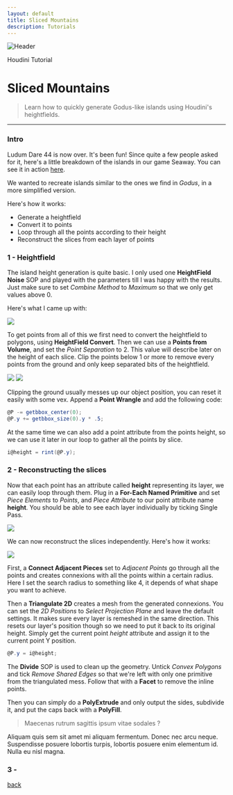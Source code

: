 ```yaml
---
layout: default
title: Sliced Mountains
description: Tutorials
---
```


![Header](../images/mountain.png)

Houdini Tutorial

# Sliced Mountains

> Learn how to quickly generate Godus-like islands using Houdini's heightfields.

* * *

### Intro

Ludum Dare 44 is now over. It's been fun! Since quite a few people asked for it, here's a little breakdown of the islands in our game Seaway. You can see it in action [here](https://borderline.itch.io/seaway).

We wanted to recreate islands similar to the ones we find in *Godus*, in a more simplified version.

Here's how it works:
- Generate a heightfield
- Convert it to points
- Loop through all the points according to their height
- Reconstruct the slices from each layer of points

### 1 - Heightfield

The island height generation is quite basic. I only used one **HeightField Noise** SOP and played with the parameters till I was happy with the results. Just make sure to set *Combine Method* to *Maximum* so that we only get values above 0.

Here's what I came up with:

![](../images/mountain_height.png)

To get points from all of this we first need to convert the heightfield to polygons, using **HeightField Convert**. Then we can use a **Points from Volume**, and set the *Point Separation* to 2. This value will describe later on the height of each slice. Clip the points below 1 or more to remove every points from the ground and only keep separated bits of the heightfield.

![](../images/mountain_clip.png)
![](../images/mountain_network.png)

Clipping the ground usually messes up our object position, you can reset it easily with some vex.
Append a **Point Wrangle** and add the following code:

```c#
@P -= getbbox_center(0);
@P.y += getbbox_size(0).y * .5;
```

At the same time we can also add a point attribute from the points height, so we can use it later in our loop to gather all the points by slice.

```c#
i@height = rint(@P.y);
```

### 2 - Reconstructing the slices

Now that each point has an attribute called **height** representing its layer, we can easily loop through them. Plug in a **For-Each Named Primitive** and set *Piece Elements* to *Points*, and *Piece Attribute* to our point attribute name **height**. You should be able to see each layer individually by ticking Single Pass.

![](../images/mountain_loop.gif)

We can now reconstruct the slices independently. Here's how it works:

![](../images/mountain_loop_network.png)

First, a **Connect Adjacent Pieces** set to *Adjacent Points* go through all the points and creates connexions with all the points within a certain radius. Here I set the search radius to something like 4, it depends of what shape you want to achieve.

Then a **Triangulate 2D** creates a mesh from the generated connexions. You can set the *2D Positions* to *Select Projection Plane* and leave the default settings. It makes sure every layer is remeshed in the same direction. This resets our layer's position though so we need to put it back to its original height. Simply get the current point *height* attribute and assign it to the current point Y position.

```c#
@P.y = i@height;
```

The **Divide** SOP is used to clean up the geometry. Untick *Convex Polygons* and tick *Remove Shared Edges* so that we're left with only one primitive from the triangulated mess. Follow that with a **Facet** to remove the inline points.

Then you can simply do a **PolyExtrude** and only output the sides, subdivide it, and put the caps back with a **PolyFill**.

> Maecenas rutrum sagittis ipsum vitae sodales ?

Aliquam quis sem sit amet mi aliquam fermentum. Donec nec arcu neque. Suspendisse posuere lobortis turpis, lobortis posuere enim elementum id. Nulla eu nisl magna.

### 3 - 

[back](../)
